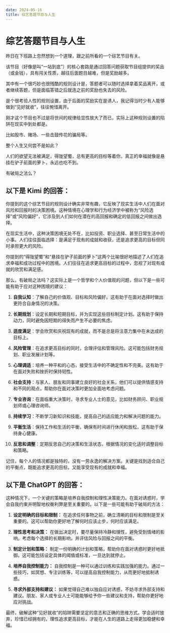 ```yaml
---
date: 2024-05-16
title: 综艺答题节目与人生
---
```


# 综艺答题节目与人生 
昨日在下班路上忽然想到一个道理，跟之前所看的一个综艺节目有关。

该节目（好像是叫“一站到底”）的核心套路是通过回答问题获取节目组提供的奖品（或金钱），具有闯关性质，越往后面题目越难，但是奖励越多。

其中有一个很巧妙也很残酷的规则设计是，答题者可以随时选择拿着奖品离开，或者继续答题，但是面临答错之后就连之前的奖励也失去的风险。

是个很考验人性的规则设置，由于后面的奖励实在是诱人，我记得当时少有人能够做到“见好就收”，往往惋惜离开。

刚才这个节目也不过是将世间的规律给显性放大了而已，实际上这种规则设置的陷阱在现实中到处都是。

比如股市、赌场、一些击鼓传花的骗局等。

整个人生又何尝不是如此？

人们的欲望无法被满足，得陇望蜀，总有更高的目标等着你，真正的幸福就像是悬挂在驴子前面的萝卜，永远也吃不到。

有破局之法么？

## 以下是 Kimi 的回答：

你提到的这个综艺节目的规则设计确实非常有趣，它反映了现实生活中人们在面对风险和回报时的决策困境。这种情境在心理学和行为经济学中被称为“风险选择”或“风险偏好”，它涉及到人们如何在潜在的高回报和确定的低回报之间做出选择。

在现实生活中，这种决策困境无处不在，比如投资、职业选择、甚至日常生活中的小事。人们往往面临选择：是满足于现有的成就和收获，还是追求更高的目标但同时承担更大的风险。

你提到的“得陇望蜀”和“悬挂在驴子前面的萝卜”这两个比喻很好地描述了人们在追求幸福和成功过程中的困境。人们往往在追求更高目标的过程中，忽视了对现有成就的欣赏和满足感。

那么，有破局之法吗？这实际上是一个哲学和个人价值观的问题，但以下是一些可能有助于应对这种困境的建议：

1. **自我认知**：了解自己的价值观、目标和风险偏好。这有助于在面对选择时做出更符合自身情况的决策。

2. **长期规划**：设定长期和短期目标，并为实现这些目标制定计划。这有助于保持动力，同时避免因短期的得失而产生不必要的焦虑。

3. **适度满足**：学会欣赏和庆祝现有的成就，而不是总是将注意力集中在未达成的目标上。

4. **风险管理**：在追求更高目标的同时，合理评估和管理风险。这可能包括财务规划、职业发展计划等。

5. **心理调适**：培养一种平和的心态，接受生活中的不确定性和不完美。这有助于在面对失败和挫折时保持韧性。

6. **社会支持**：与家人、朋友和同事建立良好的社会关系，他们可以提供情感支持和不同的观点，帮助你在面对决策时更加全面地考虑问题。

7. **专业咨询**：在面临重大决策时，寻求专业人士的意见，比如财务顾问、职业规划师或心理咨询师。

8. **持续学习**：不断学习新知识和技能，提高自己的适应能力和解决问题的能力。

9. **平衡生活**：保持工作和生活的平衡，确保有时间进行休闲和放松，这有助于保持身心健康。

10. **反思和调整**：定期反思自己的决策和生活状态，根据情况的变化适时调整目标和策略。

记住，每个人的情况都是独特的，没有一劳永逸的解决方案。关键是找到适合自己的平衡点，既能追求更高的目标，又能享受现有的成就和幸福。

## 以下是 ChatGPT 的回答：


这种情况下，一个关键的策略是培养自我控制和理性决策能力。在面对诱惑时，学会自我约束并明智地权衡利弊是至关重要的。以下是一些可能有助于破局的方法：

1. **设定明确的目标和限制：** 在追求任何事物之前，确立清晰的目标和限制是至关重要的。这可以帮助你更好地了解何时应该止步，何时应该满足。

2. **理性思考和决策：** 在做出决定时，要尽量保持冷静和理性，避免受到情绪的影响。考虑每个选择的长期影响，并评估风险与回报之间的平衡。

3. **制定计划和策略：** 制定一份明确的计划和策略，帮助你在面对诱惑时更好地抵御。这可能包括设定具体的阈值或标准，一旦达到就停止。

4. **培养自我控制能力：** 自我控制是一种可以通过训练和实践加强的能力。通过一些技巧，如冥想、专注训练等，可以提高自我控制能力，从而更好地抵制诱惑。

5. **寻求外部支持和建议：** 如果觉得自己难以独自应对诱惑，不妨寻求外部支持和建议。朋友、家人或专业人士可能能够给予你一些建议和支持，帮助你更好地应对挑战。

最终，破解这种“见好就收”的陷阱需要坚定的意志和正确的思维方式。学会适时放弃，珍惜已经拥有的，理性追求更高目标，才能在人生的道路上走得更加稳健和幸福。
